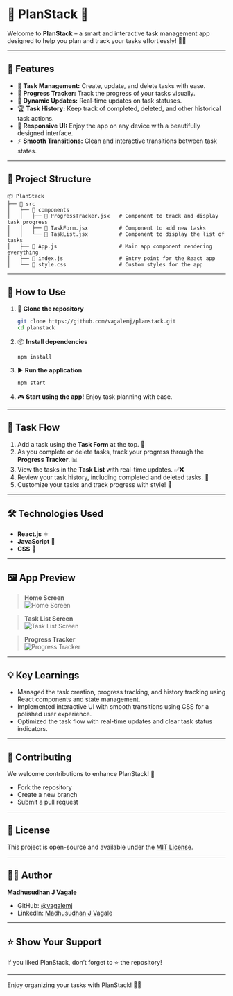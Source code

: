 # 🎉 **PlanStack** 🎉

Welcome to **PlanStack** – a smart and interactive task management app designed to help you plan and track your tasks effortlessly! 🎯💼

---

## 🚀 **Features**

- 🌟 **Task Management:** Create, update, and delete tasks with ease.
- 📅 **Progress Tracker:** Track the progress of your tasks visually.
- 🔄 **Dynamic Updates:** Real-time updates on task statuses.
- 🏆 **Task History:** Keep track of completed, deleted, and other historical task actions.
- 🎨 **Responsive UI:** Enjoy the app on any device with a beautifully designed interface.
- ⚡ **Smooth Transitions:** Clean and interactive transitions between task states.

---

## 📂 **Project Structure**

```
📦 PlanStack
├── 📂 src
│   ├── 📂 components
│   │   ├── 📄 ProgressTracker.jsx   # Component to track and display task progress
│   │   ├── 📄 TaskForm.jsx          # Component to add new tasks
│   │   └── 📄 TaskList.jsx          # Component to display the list of tasks
│   ├── 📄 App.js                    # Main app component rendering everything
│   ├── 📄 index.js                  # Entry point for the React app
│   └── 📄 style.css                 # Custom styles for the app
```

---

## 📜 **How to Use**

1. 🔧 **Clone the repository**  
   ```bash
   git clone https://github.com/vagalemj/planstack.git
   cd planstack
   ```

2. 📦 **Install dependencies**  
   ```bash
   npm install
   ```

3. ▶️ **Run the application**  
   ```bash
   npm start
   ```

4. 🎮 **Start using the app!** Enjoy task planning with ease.

---

## 🌟 **Task Flow**

1. Add a task using the **Task Form** at the top. 📝
2. As you complete or delete tasks, track your progress through the **Progress Tracker**. 📊
3. View the tasks in the **Task List** with real-time updates. ✅❌
4. Review your task history, including completed and deleted tasks. 📜
5. Customize your tasks and track progress with style! 🎨

---

## 🛠️ **Technologies Used**

- **React.js** ⚛️
- **JavaScript** 📜
- **CSS** 🎨

---

## 🖼️ **App Preview**

> **Home Screen**  
![Home Screen](https://raw.githubusercontent.com/vagalemj/Basic_React_Projects/main/planstack/images/home.png)

> **Task List Screen**  
![Task List Screen](https://raw.githubusercontent.com/vagalemj/Basic_React_Projects/main/planstack/images/tasklist.png)

> **Progress Tracker**  
![Progress Tracker](https://raw.githubusercontent.com/vagalemj/Basic_React_Projects/main/planstack/images/progress.png)

---

## 💡 **Key Learnings**

- Managed the task creation, progress tracking, and history tracking using React components and state management.
- Implemented interactive UI with smooth transitions using CSS for a polished user experience.
- Optimized the task flow with real-time updates and clear task status indicators.

---

## 🤝 **Contributing**

We welcome contributions to enhance PlanStack! 🙌  
- Fork the repository  
- Create a new branch  
- Submit a pull request  

---

## 📝 **License**

This project is open-source and available under the [MIT License](LICENSE).

---

## 👨‍💻 **Author**

**Madhusudhan J Vagale**  
- GitHub: [@vagalemj](https://github.com/vagalemj)  
- LinkedIn: [Madhusudhan J Vagale](https://linkedin.com/in/mjvagale)

---

## ⭐ **Show Your Support**

If you liked PlanStack, don’t forget to ⭐ the repository!

---

Enjoy organizing your tasks with PlanStack! 🎉📅